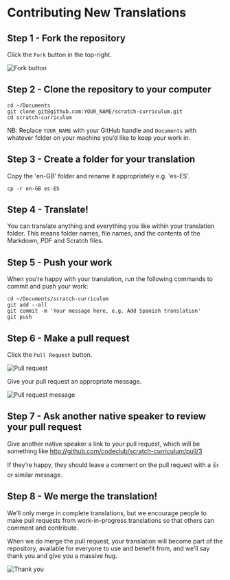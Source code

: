 # Contributing New Translations

## Step 1 - Fork the repository

Click the `Fork` button in the top-right.

![Fork button](http://codeclub-assets.s3.amazonaws.com/public/contributing/fork.png)

## Step 2 - Clone the repository to your computer

    cd ~/Documents
    git clone git@github.com:YOUR_NAME/scratch-curriculum.git
    cd scratch-curriculum

NB: Replace `YOUR_NAME` with your GitHub handle and `Documents` with
whatever folder on your machine you’d like to keep your work in.

## Step 3 - Create a folder for your translation

Copy the 'en-GB' folder and rename it appropriately e.g. 'es-ES'.

    cp -r en-GB es-ES

## Step 4 - Translate!

You can translate anything and everything you like within your translation
folder. This means folder names, file names, and the contents of the Markdown,
PDF and Scratch files.

## Step 5 - Push your work

When you’re happy with your translation, run the following commands to
commit and push your work:

    cd ~/Documents/scratch-curriculum
    git add --all
    git commit -m 'Your message here, e.g. Add Spanish translation'
    git push

## Step 6 - Make a pull request

Click the `Pull Request` button.

![Pull request](http://codeclub-assets.s3.amazonaws.com/public/contributing/pull-request.png)

Give your pull request an appropriate message.

![Pull request message](http://codeclub-assets.s3.amazonaws.com/public/contributing/pull-request-editor.png)

## Step 7 - Ask another native speaker to review your pull request

Give another native speaker a link to your pull request, which will be
something like http://github.com/codeclub/scratch-curriculum/pull/3

If they’re happy, they should leave a comment on the pull request with a
:+1: or similar message.

## Step 8 - We merge the translation!

We’ll only merge in complete translations, but we encourage people to
make pull requests from work-in-progress translations so that others can
comment and contribute.

When we do merge the pull request, your translation will become
part of the repository, available for everyone to use and benefit from,
and we’ll say thank you and give you a massive hug.

![Thank you](http://codeclub-assets.s3.amazonaws.com/public/contributing/thank-you.png)
